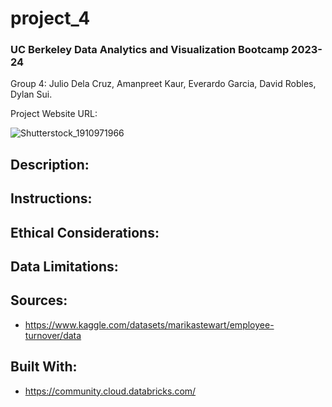 # project_4

### UC Berkeley Data Analytics and Visualization Bootcamp 2023-24
Group 4: Julio Dela Cruz, Amanpreet Kaur, Everardo Garcia, David Robles, Dylan Sui.

Project Website URL:

![Shutterstock_1910971966](https://github.com/juliodelacruzz/project_4/assets/149534473/be03a7a6-1184-4114-a883-bb4d03ee72e1)


## Description:

## Instructions:

## Ethical Considerations:

## Data Limitations:

## Sources:

- https://www.kaggle.com/datasets/marikastewart/employee-turnover/data

## Built With:

- https://community.cloud.databricks.com/

